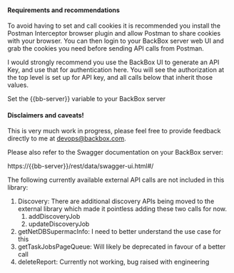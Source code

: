 #### **Requirements and recommendations**
To avoid having to set and call cookies it is recommended you install the Postman Interceptor browser plugin and allow Postman to share cookies with your browser. You can then login to your BackBox server web UI and grab the cookies you need before sending API calls from Postman.

I would strongly recommend you use the BackBox UI to generate an API Key, and use that for authentication here. You will see the authorization at the top level is set up for API key, and all calls below that inherit those values.

Set the {{bb-server}} variable to your BackBox server

#### **Disclaimers and caveats!**
This is very much work in progress, please feel free to provide feedback directly to me at devops@backbox.com. 

Please also refer to the Swagger documentation on your BackBox server:

https://{{bb-server}}/rest/data/swagger-ui.html#/

The following currently available external API calls are not included in this library:

1. Discovery: There are additional discovery APIs being moved to the external library which made it pointless adding these two calls for now.
    1. addDiscoveryJob
    2. updateDiscoveryJob
2. getNetDBSupermacInfo: I need to better understand the use case for this
3. getTaskJobsPageQueue: Will likely be deprecated in favour of a better call
4. deleteReport: Currently not working, bug raised with engineering
